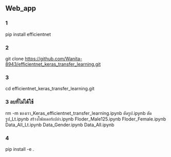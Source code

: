 ## Web_app

### 1
pip install efficientnet

### 2
git clone https://github.com/Wanita-8943/efficientnet_keras_transfer_learning.git
### 3
cd efficientnet_keras_transfer_learning.git

### 3 ลบที่ไม่ได้ใช้
rm -m ของเรา_Keras_efficientnet_transfer_learning.ipynb ตัดรูป.ipynb ตัดรูป_Lt.ipynb สร้างโฟลเดอร์เปล่า.ipynb Floder_Male125.ipynb Floder_Female.ipynb Data_All_Lt.ipynb Data_Gender.ipynb Data_All.ipynb

### 4
pip install -e .
